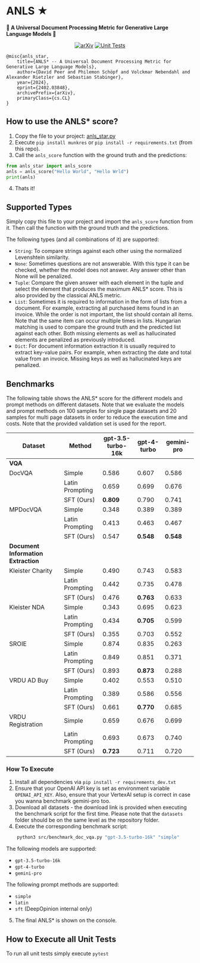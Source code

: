 # ANLS ★
**🌟 A Universal Document Processing Metric for Generative Large Language Models 🌟**

<div align="center">

<a href="">[![arXiv](https://img.shields.io/badge/arXiv-2402.03848-30C251.svg)](https://arxiv.org/abs/2402.03848)</a>
<a href="">![Unit Tests](https://github.com/deepopinion/anls_star_metric/actions/workflows/test.yml/badge.svg)</a>

</div>

    @misc{anls_star,
        title={ANLS* -- A Universal Document Processing Metric for Generative Large Language Models}, 
        author={David Peer and Philemon Schöpf and Volckmar Nebendahl and Alexander Rietzler and Sebastian Stabinger},
        year={2024},
        eprint={2402.03848},
        archivePrefix={arXiv},
        primaryClass={cs.CL}
    }

## How to use the ANLS* score?
1. Copy the file to your project: [anls_star.py](src/anls_star.py)
2. Execute `pip install munkres` or `pip install -r requirements.txt` (from this repo). 
3. Call the `anls_score` function with the ground truth and the predictions:

```python
from anls_star import anls_score
anls = anls_score("Hello World", "Hello Wrld")
print(anls)
```

4. Thats it!

## Supported Types
Simply copy this file to your project and import the `anls_score` function from it. Then call the function with the ground truth and the predictions. 

The following types (and all combinations of it) are supported:
- `String`: To compare strings against each other using the normalized Levenshtein similarity.
- `None`: Sometimes questions are not answerable. With this type it can be checked, whether the model does not answer. Any answer other than None will be penalized.
- `Tuple`: Compare the given answer with each element in the tuple and select the element that produces the maximum ANLS* score. This is also provided by the classical ANLS metric.
- `List`: Sometimes it is required to information in the form of lists from a document. For example, extracting all purchased items found in an invoice. While the order is not important, the list should contain all items. Note that the same item can occur multiple times in lists. Hungarian matching is used to compare the ground truth and the predicted list against each other. Both missing elements as well as hallucinated elements are penalized as previously introduced.
- `Dict`: For document information extraction it is usually required to extract key-value pairs. For example, when extracting the date and total value from an invoice. Missing keys as well as hallucinated keys are penalized.

## Benchmarks

The following table shows the ANLS* score for the different models and prompt methods on different datasets. Note that we evaluate the models and prompt methods on 100 samples for single page datasets and 20 samples for multi page datasets in order to reduce the execution time and costs. Note that the provided validation set is used for the report.


<!-- Use the following page to convert to latex for the paper https://tableconvert.com/markdown-to-latex -->
| Dataset           | Method     | gpt-3.5-turbo-16k | gpt-4-turbo | gemini-pro |
| ----------------- | ---------- | ----------------- | ----------- | ---------- |
|**VQA**|
| DocVQA            | Simple          | 0.586             | 0.607       | 0.586      |
|                   | Latin Prompting | 0.659             | 0.699       | 0.676      |
|                   | SFT (Ours)      | **0.809**             | 0.790       | 0.741      |
| MPDocVQA          | Simple          | 0.348             | 0.389       | 0.389      |
|                   | Latin Prompting | 0.413             | 0.463       | 0.467      |
|                   | SFT (Ours)      | 0.547             | **0.548**       | **0.548**      |
|**Document Information Extraction**|
| Kleister Charity  | Simple          | 0.490             | 0.743       | 0.583      |
|                   | Latin Prompting | 0.442             | 0.735       | 0.478      |
|                   | SFT (Ours)      | 0.476             | **0.763**       | 0.633      |
| Kleister NDA      | Simple          | 0.343             | 0.695       | 0.623      |
|                   | Latin Prompting | 0.434             | **0.705**       | 0.599      |
|                   | SFT (Ours)      | 0.355             | 0.703       | 0.552      |
| SROIE             | Simple          | 0.874             | 0.835       | 0.263      |
|                   | Latin Prompting | 0.849             | 0.851       | 0.371      |
|                   | SFT (Ours)      | 0.893             | **0.873**       | 0.288      |
| VRDU AD Buy       | Simple          | 0.402             | 0.553       | 0.510      |
|                   | Latin Prompting | 0.389             | 0.586       | 0.556      |
|                   | SFT (Ours)      | 0.661             | **0.770**       | 0.685      |
| VRDU Registration | Simple          | 0.659             | 0.676       | 0.699      |
|                   | Latin Prompting | 0.693             | 0.673       | 0.740      |
|                   | SFT (Ours)      | **0.723**             | 0.711       | 0.720      |


### How To Execute
1. Install all dependencies via `pip install -r requirements_dev.txt`
2. Ensure that your OpenAI API key is set as environment variable `OPENAI_API_KEY`. Also, ensure that your VertexAI setup is correct in case you wanna benchmark gemini-pro too.
3. Download all datasets - the download link is provided when executing the benchmark script for the first time. Please note that the `datasets` folder should be on the same level as the repository folder.
4. Execute the corresponding benchmark script:

```bash
    python3 src/benchmark_doc_vqa.py "gpt-3.5-turbo-16k" "simple"
```

The following models are supported:
- `gpt-3.5-turbo-16k`
- `gpt-4-turbo`
- `gemini-pro`

The following prompt methods are supported:
- `simple`
- `latin`
- `sft` (DeepOpinion internal only)

5. The final ANLS* is shown on the console. 



## How to Execute all Unit Tests
To run all unit tests simply execute `pytest`
